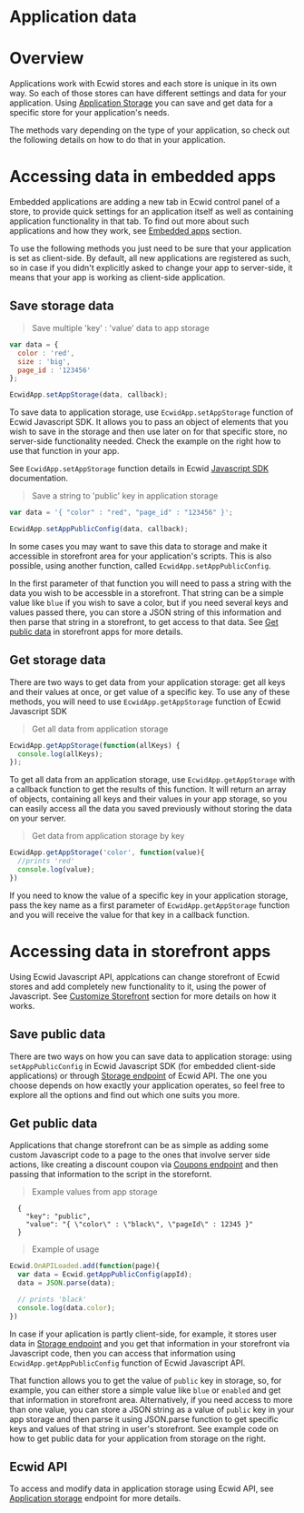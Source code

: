 # Application data

# Overview

Applications work with Ecwid stores and each store is unique in its own way. So each of those stores can have different settings and data for your application. Using [Application Storage](#application-storage) you can save and get data for a specific store for your application's needs.

The methods vary depending on the type of your application, so check out the following details on how to do that in your application.

# Accessing data in embedded apps

Embedded applications are adding a new tab in Ecwid control panel of a store, to provide quick settings for an application itself as well as containing application functionality in that tab. To find out more about such applications and how they work, see [Embedded apps](#embedded-apps) section.

To use the following methods you just need to be sure that your application is set as client-side. By default, all new applications are registered as such, so in case if you didn't explicitly asked to change your app to server-side, it means that your app is working as client-side application.

## Save storage data 

> Save multiple 'key' : 'value' data to app storage

```js
var data = { 
  color : 'red',
  size : 'big',
  page_id : '123456'
};

EcwidApp.setAppStorage(data, callback);
```

To save data to application storage, use `EcwidApp.setAppStorage` function of Ecwid Javascript SDK. It allows you to pass an object of elements that you wish to save in the storage and then use later on for that specific store, no server-side functionality needed. Check the example on the right how to use that function in your app.

See `EcwidApp.setAppStorage` function details in Ecwid [Javascript SDK](#setappstorage) documentation.

> Save a string to 'public' key in application storage

```js
var data = '{ "color" : "red", "page_id" : "123456" }';

EcwidApp.setAppPublicConfig(data, callback);
```

In some cases you may want to save this data to storage and make it accessible in storefront area for your application's scripts. This is also possible, using another function, called `EcwidApp.setAppPublicConfig`. 

In the first parameter of that function you will need to pass a string with the data you wish to be accessble in a storefront. That string can be a simple value like `blue` if you wish to save a color, but if you need several keys and values passed there, you can store a JSON string of this information and then parse that string in a storefront, to get access to that data. See [Get public data](#get-public-data) in storefront apps for more details.

## Get storage data

There are two ways to get data from your application storage: get all keys and their values at once, or get value of a specific key. To use any of these methods, you will need to use `EcwidApp.getAppStorage` function of Ecwid Javascript SDK

> Get all data from application storage

```js
EcwidApp.getAppStorage(function(allKeys) {
  console.log(allKeys);
});
```

To get all data from an application storage, use `EcwidApp.getAppStorage` with a callback function to get the results of this function. It will return an array of objects, containing all keys and their values in your app storage, so you can easily access all the data you saved previously without storing the data on your server.

> Get data from application storage by key

```js
EcwidApp.getAppStorage('color', function(value){
  //prints 'red' 
  console.log(value);
})
```

If you need to know the value of a specific key in your application storage, pass the key name as a first parameter of `EcwidApp.getAppStorage` function and you will receive the value for that key in a callback function. 

# Accessing data in storefront apps

Using Ecwid Javascript API, applcations can change storefront of Ecwid stores and add completely new functionality to it, using the power of Javascript. See [Customize Storefront](#customize-storefront) section for more details on how it works. 

## Save public data

There are two ways on how you can save data to application storage: using `setAppPublicConfig` in Ecwid Javascript SDK (for embedded client-side applications) or through [Storage endpoint](#application-storage) of Ecwid API. The one you choose depends on how exactly your application operates, so feel free to explore all the options and find out which one suits you more.

## Get public data

Applications that change storefront can be as simple as adding some custom Javascript code to a page to the ones that involve server side actions, like creating a discount coupon via [Coupons endpoint](#discount-coupons) and then passing that information to the script in the storefornt.

> Example values from app storage

```
  {
    "key": "public",
    "value": "{ \"color\" : \"black\", \"pageId\" : 12345 }"
  }
```

> Example of usage

```js
Ecwid.OnAPILoaded.add(function(page){
  var data = Ecwid.getAppPublicConfig(appId);
  data = JSON.parse(data);

  // prints 'black'
  console.log(data.color);
})
```

In case if your aplication is partly client-side, for example, it stores user data in [Storage endpoint](#application-storage) and you get that information in your storefront via Javascript code, then you can access that information using `EcwidApp.getAppPublicConfig` function of Ecwid Javascript API.

That function allows you to get the value of `public` key in storage, so, for example, you can either store a simple value like `blue` or `enabled` and get that information in storefront area. Alternatively, if you need access to more than one value, you can store a JSON string as a value of `public` key in your app storage and then parse it using JSON.parse function to get specific keys and values of that string in user's storefront. See example code on how to get public data for your application from storage on the right.

## Ecwid API

To access and modify data in application storage using Ecwid API, see [Application storage](#application-storage) endpoint for more details.


